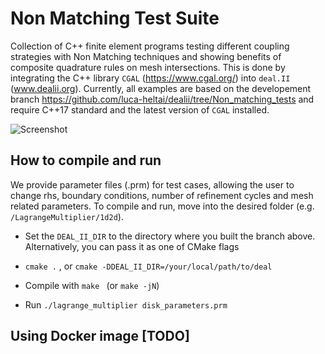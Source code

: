 # Non Matching Test Suite

Collection of C++ finite element programs testing different coupling strategies with Non Matching techniques and showing benefits of composite quadrature rules on mesh intersections. This is done by integrating the C++ library `CGAL` (https://www.cgal.org/) into `deal.II` (www.dealii.org). Currently, all examples are based on the developement branch https://github.com/luca-heltai/dealii/tree/Non_matching_tests and require C++17 standard and the latest version of `CGAL` installed.

![Screenshot](grids/Flower_interface.png)

## How to compile and run
We provide parameter files (.prm) for test cases, allowing the user to change rhs, boundary conditions, number of refinement cycles and mesh related parameters. To compile and run, move into the desired folder (e.g. `/LagrangeMultiplier/1d2d`).

- Set the `DEAL_II_DIR` to the directory where you built the branch above. Alternatively, you can pass it as one of CMake flags

- `cmake .` , or `cmake -DDEAL_II_DIR=/your/local/path/to/deal`   

- Compile with `make ` (or `make -jN`)

- Run `./lagrange_multiplier disk_parameters.prm`

## Using Docker image [TODO]